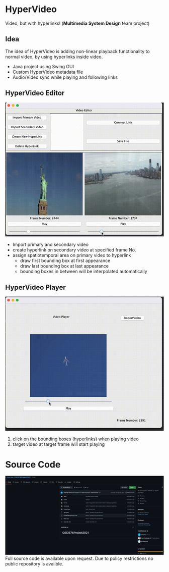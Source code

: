 # HyperVideo
Video, but with hyperlinks! (**Multimedia System Design** team project)

## Idea
The idea of HyperVideo is adding non-linear playback functionality to normal video, by using hyperlinks inside video.

- Java project using Swing GUI
- Custom HyperVideo metadata file
- Audio/Video sync while playing and following links

## HyperVideo Editor
![](editor.gif)
- Import primary and secondary video
- create hyperlink on secondary video at specified frame No. 
- assign spatiotemporal area on primary video to hyperlink
  - draw first bounding box at first appearance
  - draw last bounding box at last appearance
  - bounding boxes in between will be interpolated automatically

## HyperVideo Player
![](player.gif)
1. click on the bounding boxes (hyperlinks) when playing video
2. target video at target frame will start playing

# Source Code
![](source_code.png)
Full source code is available upon request. Due to policy restrictions no public repository is availble.
